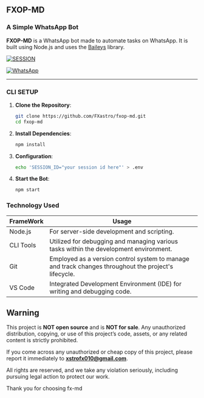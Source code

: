 ## FXOP-MD

### A Simple WhatsApp Bot

**FXOP-MD** is a WhatsApp bot made to automate tasks on WhatsApp. It is built using Node.js and uses the [Baileys](https://github.com/adiwajshing/Baileys) library.

<a href='https://session-id-rz4x.onrender.com' target="_blank"><img alt='SESSION' src='https://img.shields.io/badge/Get Sssion ID-100000?style=for-the-badge&logo=scan&logoColor=white&labelColor=black&color=blue'/></a>

<a href="https://whatsapp.com/channel/0029VambPbJ2f3ERs37HvM2J"><img alt="WhatsApp" src="https://img.shields.io/badge/-Whatsapp%20Channel-white?style=for-the-badge&logo=whatsapp&logoColor=blue"/></a>

---

### CLI SETUP

1. **Clone the Repository**:

   ```bash
   git clone https://github.com/FXastro/fxop-md.git
   cd fxop-md
   ```

2. **Install Dependencies**:

   ```bash
   npm install
   ```

3. **Configuration**:

   ```bash
   echo 'SESSION_ID="your session id here"' > .env
   ```

4. **Start the Bot**:

   ```bash
   npm start
   ```

### Technology Used

| FrameWork | Usage                                                                                                |
| --------- | ---------------------------------------------------------------------------------------------------- |
| Node.js   | For server-side development and scripting.                                                           |
| CLI Tools | Utilized for debugging and managing various tasks within the development environment.                |
| Git       | Employed as a version control system to manage and track changes throughout the project's lifecycle. |
| VS Code   | Integrated Development Environment (IDE) for writing and debugging code.                             |

## Warning

This project is **NOT open source** and is **NOT for sale**. Any unauthorized distribution, copying, or use of this project’s code, assets, or any related content is strictly prohibited.

If you come across any unauthorized or cheap copy of this project, please report it immediately to **xstrofx010@gmail.com**.

All rights are reserved, and we take any violation seriously, including pursuing legal action to protect our work.

Thank you for choosing fx-md
